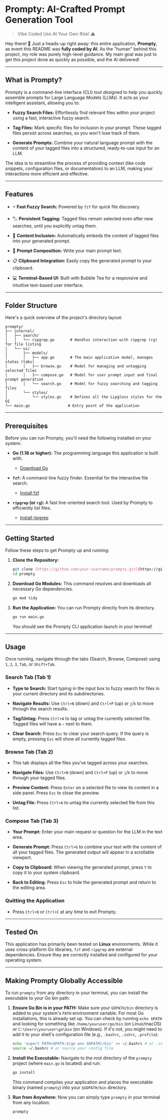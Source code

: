 # Prompty: AI-Crafted Prompt Generation Tool

> Vibe Coded Use At Your Own Risk! ⚠️

Hey there! 👋 Just a heads-up right away: this entire application, **Prompty**, as event this README was **fully coded by AI**. As the "human" behind this project, my role was purely high-level guidance. My main goal was just to get this project done as quickly as possible, and the AI delivered!

---

## What is Prompty?

Prompty is a command-line interface (CLI) tool designed to help you quickly assemble prompts for Large Language Models (LLMs). It acts as your intelligent assistant, allowing you to:

- **Fuzzy Search Files:** Effortlessly find relevant files within your project using a fast, interactive fuzzy search.

- **Tag Files:** Mark specific files for inclusion in your prompt. These tagged files persist across searches, so you won't lose track of them.

- **Generate Prompts:** Combine your natural language prompt with the content of your tagged files into a structured, ready-to-use input for an LLM.

The idea is to streamline the process of providing context (like code snippets, configuration files, or documentation) to an LLM, making your interactions more efficient and effective.

---

## Features

- ⚡ **Fast Fuzzy Search:** Powered by `fzf` for quick file discovery.

- 🏷️ **Persistent Tagging:** Tagged files remain selected even after new searches, until you explicitly untag them.

- 📄 **Content Inclusion:** Automatically embeds the content of tagged files into your generated prompt.

- 📝 **Prompt Composition:** Write your main prompt text.

- 📋 **Clipboard Integration:** Easily copy the generated prompt to your clipboard.

- 💻 **Terminal-Based UI:** Built with Bubble Tea for a responsive and intuitive text-based user interface.

---

## Folder Structure

Here's a quick overview of the project's directory layout:

```
prompty/
├── internal/
│   ├── search/
│   │   └── ripgrep.go       # Handles interaction with ripgrep (rg) for file listing
│   └── ui/
│       ├── models/
│       │   ├── app.go       # The main application model, manages states (tabs)
│       │   ├── browse.go    # Model for managing and untagging selected files
│       │   ├── compose.go   # Model for user prompt input and final prompt generation
│       │   └── search.go    # Model for fuzzy searching and tagging files
│       └── styles/
│           └── styles.go    # Defines all the Lipgloss styles for the UI
└── main.go                 # Entry point of the application
```

---

## Prerequisites

Before you can run Prompty, you'll need the following installed on your system:

- **Go (1.18 or higher):** The programming language this application is built with.

  - [Download Go](https://go.dev/doc/install)

- **`fzf`:** A command-line fuzzy finder. Essential for the interactive file search.

  - [Install fzf](https://github.com/junegunn/fzf#installation)

- **`ripgrep` (or `rg`):** A fast line-oriented search tool. Used by Prompty to efficiently list files.
  - [Install ripgrep](https://github.com/BurntSushi/ripgrep#installation)

---

## Getting Started

Follow these steps to get Prompty up and running:

1. **Clone the Repository:**

   ```bash
   git clone [https://github.com/your-username/prompty.git](https://github.com/your-username/prompty.git) # Replace with your repo URL
   cd prompty
   ```

2. **Download Go Modules:**
   This command resolves and downloads all necessary Go dependencies.

   ```bash
   go mod tidy
   ```

3. **Run the Application:**
   You can run Prompty directly from its directory.

   ```bash
   go run main.go
   ```

   You should see the Prompty CLI application launch in your terminal!

---

## Usage

Once running, navigate through the tabs (Search, Browse, Compose) using `1`, `2`, `3`, `Tab`, or `Shift+Tab`.

### Search Tab (Tab 1)

- **Type to Search:** Start typing in the input box to fuzzy search for files in your current directory and its subdirectories.

- **Navigate Results:** Use `Ctrl+N` (down) and `Ctrl+P` (up) or `j`/`k` to move through the search results.

- **Tag/Untag:** Press `Ctrl+A` to tag or untag the currently selected file. Tagged files will have a `✓` next to them.

- **Clear Search:** Press `Esc` to clear your search query. If the query is empty, pressing `Esc` will show all currently tagged files.

### Browse Tab (Tab 2)

- This tab displays all the files you've tagged across your searches.

- **Navigate Files:** Use `Ctrl+N` (down) and `Ctrl+P` (up) or `j`/`k` to move through your tagged files.

- **Preview Content:** Press `Enter` on a selected file to view its content in a side panel. Press `Esc` to close the preview.

- **Untag File:** Press `Ctrl+A` to untag the currently selected file from this list.

### Compose Tab (Tab 3)

- **Your Prompt:** Enter your main request or question for the LLM in the text area.

- **Generate Prompt:** Press `Ctrl+G` to combine your text with the content of all your tagged files. The generated output will appear in a scrollable viewport.

- **Copy to Clipboard:** When viewing the generated prompt, press `Y` to copy it to your system clipboard.

- **Back to Editing:** Press `Esc` to hide the generated prompt and return to the editing area.

### Quitting the Application

- Press `Ctrl+Q` or `Ctrl+C` at any time to exit Prompty.

---

## Tested On

This application has primarily been tested on **Linux** environments. While it uses cross-platform Go libraries, `fzf` and `ripgrep` are external dependencies. Ensure they are correctly installed and configured for your operating system.

---

## Making Prompty Globally Accessible

To run `prompty` from any directory in your terminal, you can install the executable to your Go bin path:

1. **Ensure Go Bin is in your PATH:**
   Make sure your `GOPATH/bin` directory is added to your system's `PATH` environment variable. For most Go installations, this is already set up. You can check by running `echo $PATH` and looking for something like `/home/youruser/go/bin` (on Linux/macOS) or `C:\Users\youruser\go\bin` (on Windows). If it's not, you might need to add it to your shell's configuration file (e.g., `.bashrc`, `.zshrc`, `.profile`):

   ```bash
   echo 'export PATH=$PATH:$(go env GOPATH)/bin' >> ~/.bashrc # or .zshrc/.profile
   source ~/.bashrc # or source your config file
   ```

2. **Install the Executable:**
   Navigate to the root directory of the `prompty` project (where `main.go` is located) and run:

   ```bash
   go install
   ```

   This command compiles your application and places the executable binary (named `prompty`) into your `$GOPATH/bin` directory.

3. **Run from Anywhere:**
   Now you can simply type `prompty` in your terminal from any location:

   ```bash
   prompty
   ```
